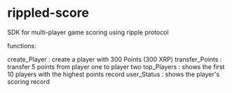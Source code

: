# rippled-score
SDK for multi-player game scoring using ripple protocol

functions:


create_Player : create a player with 300 Points (300 XRP)
transfer_Points : transfer 5 points from player one to player two 
top_Players : shows the first 10 players with the highest points record
user_Status : shows the player's scoring record
